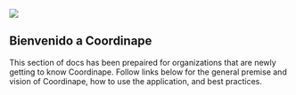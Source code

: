<img src="/images/ape4_500.jpg"></img>

## Bienvenido a Coordinape

This section of docs has been prepaired for organizations that are newly getting to know Coordinape.  Follow links below for the general premise and vision of Coordinape, how to use the application, and best practices.
